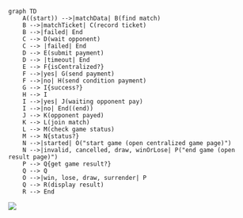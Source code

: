 ```mermaid
graph TD
    A((start)) -->|matchData| B(find match)
    B -->|matchTicket| C(record ticket)
    B -->|failed| End
    C --> D(wait opponent)
    C --> |failed| End
    D --> E(submit payment)
    D --> |timeout| End
    E --> F{isCentralized?}
    F -->|yes| G(send payment)
    F -->|no| H(send condition payment)
    G --> I{success?}
    H --> I
    I -->|yes| J(waiting opponent pay)
    I -->|no| End((end))
    J --> K(opponent payed)
    K --> L(join match)
    L --> M(check game status)
    M --> N{status?}
    N -->|started| O("start game (open centralized game page)")
    N -->|invalid, cancelled, draw, winOrLose| P("end game (open result page)")
    P --> Q{get game result?}
    Q --> Q
    O -->|win, lose, draw, surrender| P
    Q --> R(display result)
    R --> End
```

![](https://mermaidjs.github.io/mermaid-live-editor/#/view/eyJjb2RlIjoiZ3JhcGggVERcbiAgICBBKChzdGFydCkpIC0tPnxtYXRjaERhdGF8IEIoZmluZCBtYXRjaClcbiAgICBCIC0tPnxtYXRjaFRpY2tldHwgQyhyZWNvcmQgdGlja2V0KVxuICAgIEIgLS0-fGZhaWxlZHwgRW5kXG4gICAgQyAtLT4gRCh3YWl0IG9wcG9uZW50KVxuICAgIEMgLS0-IHxmYWlsZWR8IEVuZFxuICAgIEQgLS0-IEUoc3VibWl0IHBheW1lbnQpXG4gICAgRCAtLT4gfHRpbWVvdXR8IEVuZFxuICAgIEUgLS0-IEZ7aXNDZW50cmFsaXplZD99XG4gICAgRiAtLT58eWVzfCBHKHNlbmQgcGF5bWVudClcbiAgICBGIC0tPnxub3wgSChzZW5kIGNvbmRpdGlvbiBwYXltZW50KVxuICAgIEcgLS0-IEl7c3VjY2Vzcz99XG4gICAgSCAtLT4gSVxuICAgIEkgLS0-fHllc3wgSih3YWl0aW5nIG9wcG9uZW50IHBheSlcbiAgICBJIC0tPnxub3wgRW5kKChlbmQpKVxuICAgIEogLS0-IEsob3Bwb25lbnQgcGF5ZWQpXG4gICAgSyAtLT4gTChqb2luIG1hdGNoKVxuICAgIEwgLS0-IE0oY2hlY2sgZ2FtZSBzdGF0dXMpXG4gICAgTSAtLT4gTntzdGF0dXM_fVxuICAgIE4gLS0-fHN0YXJ0ZWR8IE8oXCJzdGFydCBnYW1lIChvcGVuIGNlbnRyYWxpemVkIGdhbWUgcGFnZSlcIilcbiAgICBOIC0tPnxpbnZhbGlkLCBjYW5jZWxsZWQsIGRyYXcsIHdpbk9yTG9zZXwgUChcImVuZCBnYW1lIChvcGVuIHJlc3VsdCBwYWdlKVwiKVxuICAgIFAgLS0-IFF7Z2V0IGdhbWUgcmVzdWx0P31cbiAgICBRIC0tPiBRXG4gICAgTyAtLT58d2luLCBsb3NlLCBkcmF3LCBzdXJyZW5kZXJ8IFBcbiAgICBRIC0tPiBSKGRpc3BsYXkgcmVzdWx0KVxuICAgIFIgLS0-IEVuZCIsIm1lcm1haWQiOnsidGhlbWUiOiJkZWZhdWx0In19?sanitize=true)

<!--stackedit_data:
eyJoaXN0b3J5IjpbMTkwNTY5OTc4MSwtODc3MDE2NTI0LDUxMD
I5MTMwMiwtODU1NjcxNTQ3LDMyMjE5MjQ4NywtMjA4ODc0NjYx
MiwtMTYwMjQ0MTAzLDkzNzI4OTcsLTEzNjc4MzIzMTUsNzc3Mz
I1NjMxLDYzNzAyNjk2NywxODM1NDE2MjMzLC04NzE2MTkwMzZd
fQ==
-->